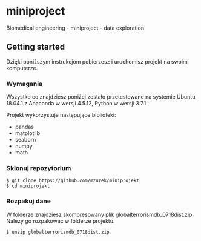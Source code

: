 # miniproject
Biomedical engineering - miniproject - data exploration

## Getting started
Dzięki poniższym instrukcjom pobierzesz i uruchomisz projekt na swoim komputerze.

### Wymagania

Wszystko co znajdziesz poniżej zostało przetestowane na systemie Ubuntu 18.04.1 z Anaconda w wersji 4.5.12, Python w wersji 3.7.1.

Projekt wykorzystuje następujące biblioteki:

* pandas
* matplotlib
* seaborn
* numpy
* math

### Sklonuj repozytorium
```
$ git clone https://github.com/mzurek/miniprojekt
$ cd miniprojekt
```
### Rozpakuj dane

W folderze znajdziesz skompresowany plik globalterrorismdb_0718dist.zip. Należy go rozpakowac w folderze projektu.

```
$ unzip globalterrorismdb_0718dist.zip
```
